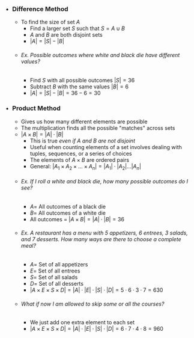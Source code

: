 
- ### Difference Method
	- To find the size of set $A$
		- Find a larger set $S$ such that $S = A \cup B$
		- $A$ and $B$ are both disjoint sets
		- $|A|=|S|-|B|$
	- ###### Ex. Possible outcomes where white and black die have different values?
		- Find $S$ with all possible outcomes $|S|=36$
		- Subtract $B$ with the same values $|B|=6$
		- $|A|=|S|-|B|=36-6=30$

- ### Product Method
	- Gives us how many different elements are possible
	- The multiplication finds all the possible "matches" across sets
	- $|A \times B| = |A| \cdot |B|$
		- This is true *even if $A$ and $B$ are not disjoint*
		- Useful when counting elements of a set involves dealing with tuples, sequences, or a series of choices
		- The elements of $A \times B$ are ordered pairs
		- General: $|A_{1} \times A_{2} \times \dots \times A_{n}| = |A_{1}| \cdot |A_{2}| \dots |A_{n}|$
	- ###### Ex. If I roll a white and black die, how many possible outcomes do I see?
		- $A=$ All outcomes of a black die
		- $B =$ All outcomes of a white die
		- All outcomes $=$ $|A \times B| = |A| \cdot |B| = 36$
	- ###### Ex. A restaurant has a menu with 5 appetizers, 6 entrees, 3 salads, and 7 desserts. How many ways are there to choose a complete meal?
		- $A=$ Set of all appetizers
		- $E=$ Set of all entrees
		- $S=$ Set of all salads
		- $D=$ Set of all desserts
		- $|A \times E \times S \times D| =|A| \cdot |E| \cdot |S| \cdot |D|= 5 \cdot 6 \cdot 3 \cdot 7 = 630$
	- ###### What if now I am allowed to skip some or all the courses?
		- We just add one extra element to each set
		- $|A \times E \times S \times D| =|A| \cdot |E| \cdot |S| \cdot |D|= 6 \cdot 7 \cdot 4 \cdot 8 = 960$